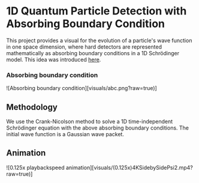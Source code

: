 # 1D Quantum Particle Detection with Absorbing Boundary Condition

This project provides a visual for the evolution of a particle's wave function in one space dimension, where hard detectors are represented mathematically as absorbing boundary conditions in a 1D Schrödinger model. This idea was introduced [here](https://arxiv.org/abs/1911.12730).

### Absorbing boundary condition
![Absorbing boundary condition][visuals/abc.png?raw=true)]

## Methodology

We use the Crank-Nicolson method to solve a 1D time-independent Schrödinger equation with the above absorbing boundary conditions. The initial wave function is a Gaussian wave packet.

## Animation

![0.125x playbackspeed animation][visuals/(0.125x)4KSidebySidePsi2.mp4?raw=true)]